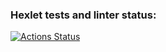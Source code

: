 ### Hexlet tests and linter status:
[![Actions Status](https://github.com/katpvlv/data-analytics-project-100/actions/workflows/hexlet-check.yml/badge.svg)](https://github.com/katpvlv/data-analytics-project-100/actions)